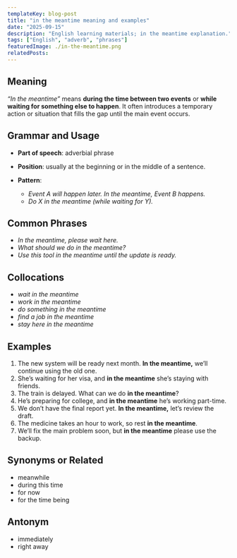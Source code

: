 ```yaml
---
templateKey: blog-post
title: "in the meantime meaning and examples"
date: "2025-09-15"
description: "English learning materials; in the meantime explanation."
tags: ["English", "adverb", "phrases"]
featuredImage: ./in-the-meantime.png
relatedPosts:
---
```


## Meaning

_“In the meantime”_ means **during the time between two events** or **while waiting for something else to happen**.
It often introduces a temporary action or situation that fills the gap until the main event occurs.

## Grammar and Usage

- **Part of speech**: adverbial phrase
- **Position**: usually at the beginning or in the middle of a sentence.
- **Pattern**:

  - _Event A will happen later. In the meantime, Event B happens._
  - _Do X in the meantime (while waiting for Y)._

## Common Phrases

- _In the meantime, please wait here._
- _What should we do in the meantime?_
- _Use this tool in the meantime until the update is ready._

## Collocations

- _wait in the meantime_
- _work in the meantime_
- _do something in the meantime_
- _find a job in the meantime_
- _stay here in the meantime_

## Examples

1. The new system will be ready next month. **In the meantime,** we’ll continue using the old one.
2. She’s waiting for her visa, and **in the meantime** she’s staying with friends.
3. The train is delayed. What can we do **in the meantime**?
4. He’s preparing for college, and **in the meantime** he’s working part-time.
5. We don’t have the final report yet. **In the meantime,** let’s review the draft.
6. The medicine takes an hour to work, so rest **in the meantime**.
7. We’ll fix the main problem soon, but **in the meantime** please use the backup.

## Synonyms or Related

- meanwhile
- during this time
- for now
- for the time being

## Antonym

- immediately
- right away
